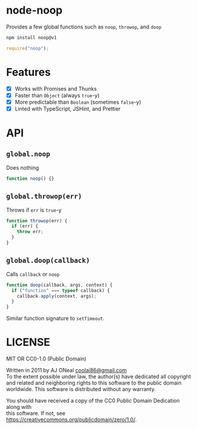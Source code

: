 # node-noop

Provides a few global functions such as `noop`, `throwop`, and `doop`

```bash
npm install noop@v1
```

```js
require("noop");
```

# Features

- [x] Works with Promises and Thunks
- [x] Faster than `Object` (always `true`-y)
- [x] More predictable than `Boolean` (sometimes `false`-y)
- [x] Linted with TypeScript, JSHint, and Prettier

# API

## `global.noop`

Does nothing

```js
function noop() {}
```

## `global.throwop(err)`

Throws if `err` is `true`-y

```js
function throwop(err) {
  if (err) {
    throw err;
  }
}
```

## `global.doop(callback)`

Calls `callback` or `noop`

```js
function doop(callback, args, context) {
  if ("function" === typeof callback) {
    callback.apply(context, args);
  }
}
```

Similar function signature to `setTimeout`.

# LICENSE

MIT OR CC0-1.0 (Public Domain)

Written in 2011 by AJ ONeal <coolaj86@gmail.com> \
To the extent possible under law, the author(s) have dedicated all copyright \
and related and neighboring rights to this software to the public domain \
worldwide. This software is distributed without any warranty.

You should have received a copy of the CC0 Public Domain Dedication along with \
this software. If not, see <https://creativecommons.org/publicdomain/zero/1.0/>.
